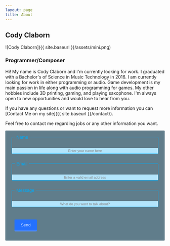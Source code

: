 ```yaml
---
layout: page
title: About
---
```

<h2>Cody Claborn</h2>
![Cody Claborn]({{ site.baseurl }}/assets/mini.png)
<h3>Programmer/Composer</h3>
Hi! My name is Cody Claborn and I'm currently looking for work. I graduated with a Bachelor's of Science in Music Technology in 2016. I am currently looking for work in either programming or audio. Game development is my main passion in life along with audio programming for games. My other hobbies include 3D printing, gaming, and playing saxophone. I'm always open to new opportunities and would love to hear from you.

If you have any questions or want to request more information you can [Contact Me on my site]({{ site.baseurl }}/contact/).

<script type="text/javascript">
//auto expand textarea
function adjust_textarea(h) {
	h.style.height = "20px";
	h.style.height = (h.scrollHeight)+"px";
}
</script>

<style>
.form-style-7{
	max-width:500px;
	background:#607D8B;
	border-radius:2px;
	padding:20px;
	font-family: Georgia, "Times New Roman", Times, serif;
}
.form-style-7 h1{
	display: block;
	text-align: center;
	padding: 0;
	margin: 0px 0px 20px 0px;
	color: white;
	font-size:x-large;
}
.form-style-7 ul{
	list-style:none;
	padding:0;
	margin:0;	
}
.form-style-7 li{
	display: block;
	padding: 9px;
	border:1px solid #03A9F4;
	margin-bottom: 30px;
	border-radius: 3px;
}
.form-style-7 li:last-child{
	border:none;
	margin-bottom: 0px;
}
.form-style-7 li > label{
	display: block;
	float: left;
	margin-top: -19px;
	background: #607D8B;
	height: 14px;
	padding: 2px 5px 2px 5px;
	color: #03A9F4;
	font-size: 14px;
	font-family: Arial, Helvetica, sans-serif;
}
.form-style-7 input[type="text"],
.form-style-7 input[type="date"],
.form-style-7 input[type="datetime"],
.form-style-7 input[type="email"],
.form-style-7 input[type="number"],
.form-style-7 input[type="search"],
.form-style-7 input[type="time"],
.form-style-7 input[type="url"],
.form-style-7 input[type="password"],
.form-style-7 textarea,
.form-style-7 select 
{
	box-sizing: border-box;
	-webkit-box-sizing: border-box;
	-moz-box-sizing: border-box;
	width: 100%;
	display: block;
	outline: none;
	border: none;
	height: 25px;
	line-height: 25px;
	font-size: 16px;
	padding: 0;
	font-family: Georgia, "Times New Roman", Times, serif;
	background-color: #607D8B;
}
.form-style-7 input[type="text"]:focus,
.form-style-7 input[type="date"]:focus,
.form-style-7 input[type="datetime"]:focus,
.form-style-7 input[type="email"]:focus,
.form-style-7 input[type="number"]:focus,
.form-style-7 input[type="search"]:focus,
.form-style-7 input[type="time"]:focus,
.form-style-7 input[type="url"]:focus,
.form-style-7 input[type="password"]:focus,
.form-style-7 textarea:focus,
.form-style-7 select:focus 
{
}
.form-style-7 li > span{
	background: #B3E5FC;
	display: block;
	padding: 3px;
	margin: 0 -9px -9px -9px;
	text-align: center;
	color: #888;
	font-family: Arial, Helvetica, sans-serif;
	font-size: 11px;
}
.form-style-7 textarea{
	resize:none;
	background-color: #607D8B;
}
.form-style-7 input[type="submit"],
.form-style-7 input[type="button"]{
	background: #2471FF;
	border: none;
	padding: 10px 20px 10px 20px;
	border-bottom: 3px solid #5994FF;
	border-radius: 3px;
	color: #D2E2FF;
}
.form-style-7 input[type="submit"]:hover,
.form-style-7 input[type="button"]:hover{
	background: #6B9FFF;
	color:#fff;
}
</style>

<p>Feel free to contact me regarding jobs or any other information you want.</p>

<form class="form-style-7" action="https://getsimpleform.com/messages?form_api_token=7d46ee5de1f60b07cddbe5f8282aca7c" method="post" id="contact-form" onSubmit="alert('Thank you for your feedback.');">
	<input type="hidden" name="utf8" value="x">
	<input type="hidden" name="redirect_to" value="{{ site.url }}">
	<ul>
		<li>
		    	<label for="name">Name</label>
		        <input type="text" name="name" maxlength="100" required>
			<span>Enter your name here</span>
		</li>
		<li>
			<label for="email">Email</label>
			<input type="email" name="email" maxlength="100" required>
			<span>Enter a valid email address</span>
		</li>
		<li>
			<label for="msg">Message</label>
			<textarea name="msg" onkeyup="adjust_textarea(this)" row="10" required></textarea>
			<span>What do you want to talk about?</span>
		</li>
		<li>
			<input type="submit" value="Send" >
		</li>
	</ul>
</form>
